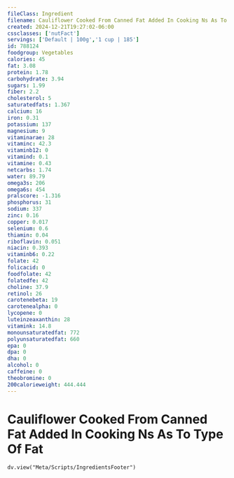 ```yaml
---
fileClass: Ingredient
filename: Cauliflower Cooked From Canned Fat Added In Cooking Ns As To Type Of Fat
created: 2024-12-21T19:27:02-06:00
cssclasses: ['nutFact']
servings: ['Default | 100g','1 cup | 185']
id: 788124
foodgroup: Vegetables
calories: 45
fat: 3.08
protein: 1.78
carbohydrate: 3.94
sugars: 1.99
fiber: 2.2
cholesterol: 5
saturatedfats: 1.367
calcium: 16
iron: 0.31
potassium: 137
magnesium: 9
vitaminarae: 28
vitaminc: 42.3
vitaminb12: 0
vitamind: 0.1
vitamine: 0.43
netcarbs: 1.74
water: 89.79
omega3s: 206
omega6s: 454
pralscore: -1.316
phosphorus: 31
sodium: 337
zinc: 0.16
copper: 0.017
selenium: 0.6
thiamin: 0.04
riboflavin: 0.051
niacin: 0.393
vitaminb6: 0.22
folate: 42
folicacid: 0
foodfolate: 42
folatedfe: 42
choline: 37.9
retinol: 26
carotenebeta: 19
carotenealpha: 0
lycopene: 0
luteinzeaxanthin: 28
vitamink: 14.8
monounsaturatedfat: 772
polyunsaturatedfat: 660
epa: 0
dpa: 0
dha: 0
alcohol: 0
caffeine: 0
theobromine: 0
200calorieweight: 444.444
---
```


# Cauliflower Cooked From Canned Fat Added In Cooking Ns As To Type Of Fat

```dataviewjs
dv.view("Meta/Scripts/IngredientsFooter")
```